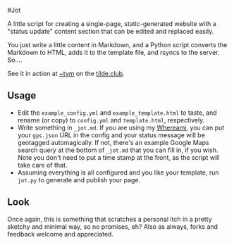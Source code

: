 #Jot

A little script for creating a single-page, static-generated website with a "status update" content section that can be edited and replaced easily.

You just write a little content in Markdown, and a Python script converts the Markdown to HTML, adds it to the template file, and rsyncs to the server. So....

See it in action at [~tym](http://tilde.club/~tym/) on the [tilde.club](http://tilde.club).

## Usage

- Edit the `example_config.yml` and `example_template.html` to taste, and rename (or copy) to `config.yml` and `template.html`, respectively.
- Write something in `_jot.md`. If you are using my [Whereami](http://github.com/yagermadden/whereami), you can put your `gps.json` URL in the config and your status message will be geotagged automagically. If not, there's an example Google Maps search query at the bottom of `_jot.md` that you can fill in, if you wish. Note you don't need to put a time stamp at the front, as the script will take care of that.
- Assuming everything is all configured and you like your template, run `jot.py` to generate and publish your page.

## Look
Once again, this is something that scratches a personal itch in a pretty sketchy and minimal way, so no promises, eh? Also as always, forks and feedback welcome and appreciated.
